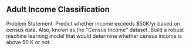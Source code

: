 ## Adult Income Classification

Problem Statement: Predict whether income exceeds $50K/yr based on census data. Also, known as the "Census Income" dataset. Build a robust machine learning model that would determine whether census income is above 50 K or not.

